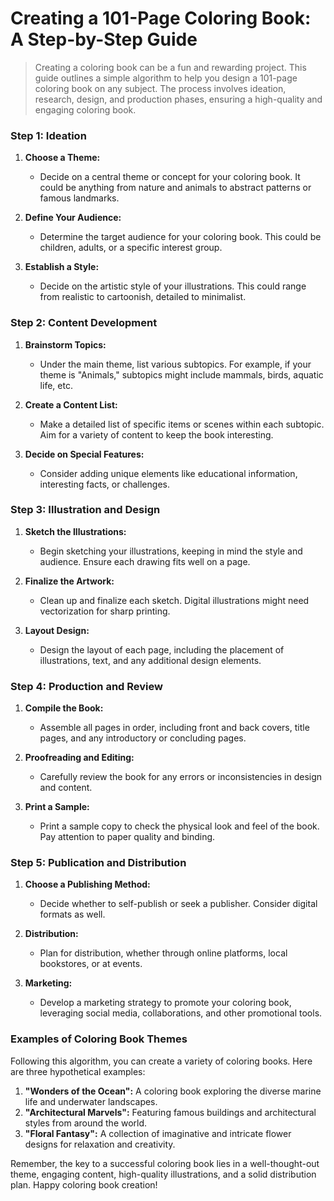 # Creating a 101-Page Coloring Book: A Step-by-Step Guide

> Creating a coloring book can be a fun and rewarding project. This guide outlines a simple algorithm to help you design a 101-page coloring book on any subject. The process involves ideation, research, design, and production phases, ensuring a high-quality and engaging coloring book.

### Step 1: Ideation

1. **Choose a Theme:** 
   - Decide on a central theme or concept for your coloring book. It could be anything from nature and animals to abstract patterns or famous landmarks.

2. **Define Your Audience:** 
   - Determine the target audience for your coloring book. This could be children, adults, or a specific interest group.

3. **Establish a Style:**
   - Decide on the artistic style of your illustrations. This could range from realistic to cartoonish, detailed to minimalist.

### Step 2: Content Development

1. **Brainstorm Topics:**
   - Under the main theme, list various subtopics. For example, if your theme is "Animals," subtopics might include mammals, birds, aquatic life, etc.

2. **Create a Content List:**
   - Make a detailed list of specific items or scenes within each subtopic. Aim for a variety of content to keep the book interesting.

3. **Decide on Special Features:**
   - Consider adding unique elements like educational information, interesting facts, or challenges.

### Step 3: Illustration and Design

1. **Sketch the Illustrations:**
   - Begin sketching your illustrations, keeping in mind the style and audience. Ensure each drawing fits well on a page.

2. **Finalize the Artwork:**
   - Clean up and finalize each sketch. Digital illustrations might need vectorization for sharp printing.

3. **Layout Design:**
   - Design the layout of each page, including the placement of illustrations, text, and any additional design elements.

### Step 4: Production and Review

1. **Compile the Book:**
   - Assemble all pages in order, including front and back covers, title pages, and any introductory or concluding pages.

2. **Proofreading and Editing:**
   - Carefully review the book for any errors or inconsistencies in design and content.

3. **Print a Sample:**
   - Print a sample copy to check the physical look and feel of the book. Pay attention to paper quality and binding.

### Step 5: Publication and Distribution

1. **Choose a Publishing Method:**
   - Decide whether to self-publish or seek a publisher. Consider digital formats as well.

2. **Distribution:**
   - Plan for distribution, whether through online platforms, local bookstores, or at events.

3. **Marketing:**
   - Develop a marketing strategy to promote your coloring book, leveraging social media, collaborations, and other promotional tools.

### Examples of Coloring Book Themes

Following this algorithm, you can create a variety of coloring books. Here are three hypothetical examples:

1. **"Wonders of the Ocean":** A coloring book exploring the diverse marine life and underwater landscapes.
2. **"Architectural Marvels":** Featuring famous buildings and architectural styles from around the world.
3. **"Floral Fantasy":** A collection of imaginative and intricate flower designs for relaxation and creativity.

Remember, the key to a successful coloring book lies in a well-thought-out theme, engaging content, high-quality illustrations, and a solid distribution plan. Happy coloring book creation!

